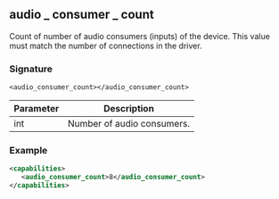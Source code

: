 ## audio \_  consumer \_  count

Count of number of audio consumers (inputs) of the device. This value must match the number of connections in the driver.


### Signature

`<audio_consumer_count></audio_consumer_count>`


| Parameter | Description |
| --- | --- |
| int | Number of audio consumers. |


### Example

```xml
<capabilities>
   <audio_consumer_count>8</audio_consumer_count>
</capabilities>
```
